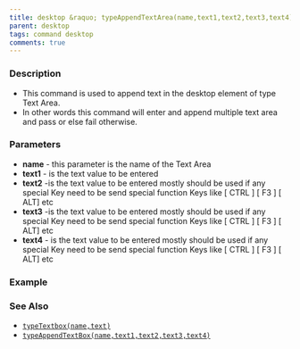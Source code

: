 ```yaml
---
title: desktop &raquo; typeAppendTextArea(name,text1,text2,text3,text4)
parent: desktop
tags: command desktop
comments: true
---
```


### Description

- This command is used to append text in the desktop element of type Text Area.
- In other words this command will enter and append multiple text area and pass or else fail otherwise.

### Parameters

- **name** - this parameter is the name of the Text Area
- **text1** - is the text value to be entered
- **text2** -is the text value to be entered mostly should be used if any special Key need to be send special function Keys like \[ CTRL \] \[ F3 \] \[ ALT\] etc
- **text3** -is the text value to be entered mostly should be used if any special Key need to be send special function Keys like \[ CTRL \] \[ F3 \] \[ ALT\] etc
- **text4** - is the text value to be entered mostly should be used if any special Key need to be send special function Keys like \[ CTRL \] \[ F3 \] \[ ALT\] etc

### Example

### See Also

- [`typeTextbox(name,text)`](typeTextBox(name,text1,text2,text3,text4))
- [`typeAppendTextBox(name,text1,text2,text3,text4)`](typeAppendTextBox(name,text1,text2,text3,text4))
